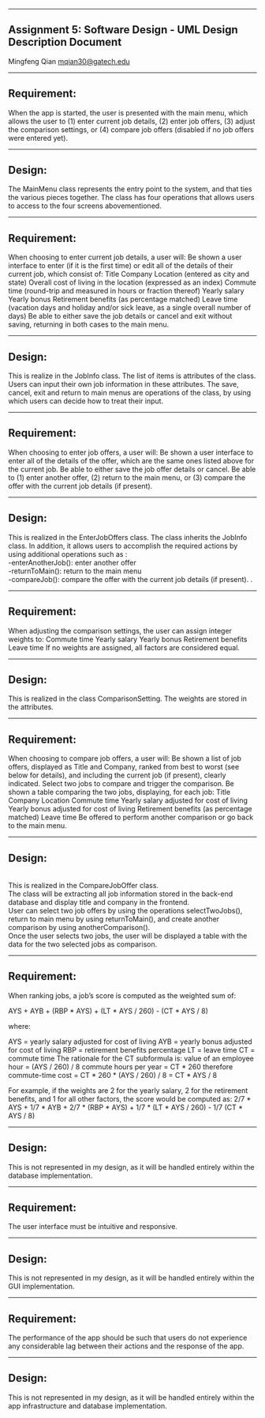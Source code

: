 --------------------
Assignment 5: Software Design - UML Design Description Document
--------------------
Mingfeng Qian 
mqian30@gatech.edu

--------------------
Requirement:
--------------------
When the app is started, the user is presented with the main menu, which allows the user to (1) enter current job details, (2) enter job offers, (3) adjust the comparison settings, or (4) compare job offers (disabled if no job offers were entered yet).  


--------------------
Design:
--------------------
The MainMenu class represents the entry point to the system, and that ties the various pieces together. The class has four operations that allows users to access to the four screens abovementioned.

--------------------
Requirement:
--------------------
When choosing to enter current job details, a user will:
Be shown a user interface to enter (if it is the first time) or edit all of the details of their current job, which consist of:
Title
Company
Location (entered as city and state)
Overall cost of living in the location (expressed as an index)
Commute time (round-trip and measured in hours or fraction thereof)
Yearly salary
Yearly bonus
Retirement benefits (as percentage matched)
Leave time (vacation days and holiday and/or sick leave, as a single overall number of days)
Be able to either save the job details or cancel and exit without saving, returning in both cases to the main menu.

--------------------
Design:
--------------------
This is realize in the JobInfo class. The list of items is attributes of the class. Users can input their own job information in these attributes. The save, cancel, exit and return to main menus are operations of the class, by using which users can decide how to treat their input.

--------------------
Requirement:
--------------------
When choosing to enter job offers, a user will:
Be shown a user interface to enter all of the details of the offer, which are the same ones listed above for the current job.
Be able to either save the job offer details or cancel.
Be able to (1) enter another offer, (2) return to the main menu, or (3) compare the offer with the current job details (if present).

--------------------
Design:
--------------------
This is realized in the EnterJobOffers class. The class inherits the JobInfo class. In addition, it allows users to accomplish the required actions by using additional operations such as :
<br/>-enterAnotherJob(): enter another offer
<br/>-returnToMain(): return to the main menu
<br/>-compareJob(): compare the offer with the current job details (if present). . 

--------------------
Requirement:
--------------------
When adjusting the comparison settings, the user can assign integer weights to:
Commute time
Yearly salary
Yearly bonus
Retirement benefits
Leave time
If no weights are assigned, all factors are considered equal.

--------------------
Design:
--------------------
This is realized in the class ComparisonSetting. The weights are stored in the attributes.

--------------------
Requirement:
--------------------
When choosing to compare job offers, a user will:
Be shown a list of job offers, displayed as Title and Company, ranked from best to worst (see below for details), and including the current job (if present), clearly indicated.
Select two jobs to compare and trigger the comparison.
Be shown a table comparing the two jobs, displaying, for each job:
Title
Company
Location
Commute time
Yearly salary adjusted for cost of living
Yearly bonus adjusted for cost of living
Retirement benefits (as percentage matched)
Leave time
Be offered to perform another comparison or go back to the main menu.

--------------------
Design:
--------------------
<br/>This is realized in the CompareJobOffer class. 
<br/>The class will be extracting all job information stored in the back-end database and display title and company in the frontend.
<br/>User can select two job offers by using the operations selectTwoJobs(), return to main menu by using returnToMain(), and create another comparison by using anotherComparison(). 
<br/>Once the user selects two jobs, the user will be displayed a table with the data for the two selected jobs as comparison.

--------------------
Requirement:
--------------------
When ranking jobs, a job’s score is computed as the weighted sum of:

AYS + AYB + (RBP * AYS) + (LT * AYS / 260) - (CT * AYS / 8)

where:

AYS = yearly salary adjusted for cost of living
AYB = yearly bonus adjusted for cost of living
RBP = retirement benefits percentage
LT = leave time
CT = commute time
The rationale for the CT subformula is:
value of an employee hour = (AYS / 260) / 8
commute hours per year = CT * 260
therefore commute-time cost = CT * 260 * (AYS / 260) / 8 = CT * AYS / 8

For example, if the weights are 2 for the yearly salary, 2 for the retirement benefits, and 1 for all other factors, the score would be computed as:
2/7 * AYS + 1/7 * AYB + 2/7 * (RBP * AYS) + 1/7 * (LT * AYS / 260) - 1/7 (CT * AYS / 8)

--------------------
Design:
--------------------
This is not represented in my design, as it will be handled entirely within the database implementation.


--------------------
Requirement:
--------------------
The user interface must be intuitive and responsive.

--------------------
Design:
--------------------
This is not represented in my design, as it will be handled entirely within the GUI implementation.


--------------------
Requirement:
--------------------
The performance of the app should be such that users do not experience any considerable lag between their actions and the response of the app.

--------------------
Design:
--------------------
This is not represented in my design, as it will be handled entirely within the app infrastructure and database implementation.


